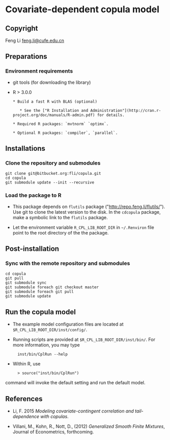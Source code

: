 Covariate-dependent copula model
================================

Copyright
---------

Feng Li  <feng.li@cufe.edu.cn>

Preparations
------------

### Environment requirements

* git tools (for downloading the library)

* R > 3.0.0

      * Build a fast R with BLAS (optional)

         * See the ["R Installation and Administration"](http://cran.r-project.org/doc/manuals/R-admin.pdf) for details.

      * Required R packages: `mvtnorm` `optimx`.

      * Optional R packages: `compiler`, `parallel`.

Installations
-------------

### Clone the repository and submodules

    git clone git@bitbucket.org:fli/copula.git
    cd copula
    git submodule update --init --recursive

### Load the package to R


* This package depends on `flutils` package ("http://repo.feng.li/flutils/"). Use git to
  clone the latest version to the disk. In the `cdcopula` package, make a symbolic link to
  the `flutils` package.

* Let the environment variable `R_CPL_LIB_ROOT_DIR` in `~/.Renviron` file point to the
  root directory of the the package.

Post-installation
-----------------

### Sync with the remote repository and submodules

    cd copula
    git pull
    git submodule sync
    git submodule foreach git checkout master
    git submodule foreach git pull
    git submodule update

Run the copula model
--------------------

* The example model configuration files are located at `$R_CPL_LIB_ROOT_DIR/inst/config/`.

* Running scripts are provided at `$R_CPL_LIB_ROOT_DIR/inst/bin/`.  For more information,
  you may type

        inst/bin/CplRun --help

* Within R, use

        > source("inst/bin/CplRun")

command will invoke the default setting and run the default model.


References
----------

* Li, F. 2015 _Modeling covariate-contingent correlation and tail-dependence with copulas_.

* Villani, M., Kohn, R., Nott, D., (2012) _Generalized Smooth Finite Mixtures_, Journal of Econometrics, forthcoming.
